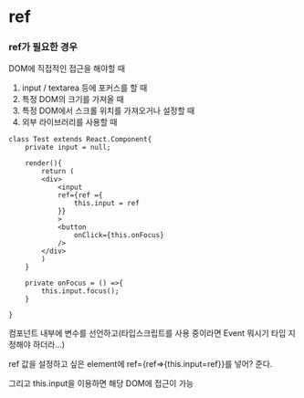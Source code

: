 # ref

### ref가 필요한 경우

DOM에 직접적인 접근을 해야할 때

1. input / textarea 등에 포커스를 할 때
2. 특정 DOM의 크기를 가져올 때
3. 특정 DOM에서 스크롤 위치를 가져오거나 설정할 때
4. 외부 라이브러리를 사용할 때



```
class Test extends React.Component{
    private input = null;
    
    render(){
        return (
        <div>
        	<input
        	ref={ref ={
				this.input = ref
			}}
        	>
        	<button
        		onClick={this.onFocus}
        	/>
        </div>
        )
    }
    
    private onFocus = () =>{
        this.input.focus();
    }
    
}
```

컴포넌트 내부에 변수를 선언하고(타입스크립트를 사용 중이라면 Event 뭐시기 타입 지정해야 하더라...)

ref 값을 설정하고 싶은 element에 ref={ref=>{this.input=ref}}를 넣어? 준다.

그리고 this.input을 이용하면 해당 DOM에 접근이 가능

